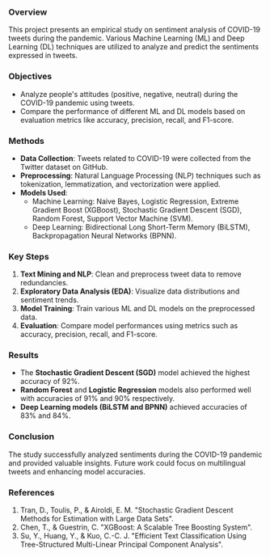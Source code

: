 ### Overview

This project presents an empirical study on sentiment analysis of COVID-19 tweets during the pandemic. Various Machine Learning (ML) and Deep Learning (DL) techniques are utilized to analyze and predict the sentiments expressed in tweets.

### Objectives

- Analyze people's attitudes (positive, negative, neutral) during the COVID-19 pandemic using tweets.
- Compare the performance of different ML and DL models based on evaluation metrics like accuracy, precision, recall, and F1-score.

### Methods

- **Data Collection**: Tweets related to COVID-19 were collected from the Twitter dataset on GitHub.
- **Preprocessing**: Natural Language Processing (NLP) techniques such as tokenization, lemmatization, and vectorization were applied.
- **Models Used**:
  - Machine Learning: Naive Bayes, Logistic Regression, Extreme Gradient Boost (XGBoost), Stochastic Gradient Descent (SGD), Random Forest, Support Vector Machine (SVM).
  - Deep Learning: Bidirectional Long Short-Term Memory (BiLSTM), Backpropagation Neural Networks (BPNN).

### Key Steps

1. **Text Mining and NLP**: Clean and preprocess tweet data to remove redundancies.
2. **Exploratory Data Analysis (EDA)**: Visualize data distributions and sentiment trends.
3. **Model Training**: Train various ML and DL models on the preprocessed data.
4. **Evaluation**: Compare model performances using metrics such as accuracy, precision, recall, and F1-score.

### Results

- The **Stochastic Gradient Descent (SGD)** model achieved the highest accuracy of 92%.
- **Random Forest** and **Logistic Regression** models also performed well with accuracies of 91% and 90% respectively.
- **Deep Learning models (BiLSTM and BPNN)** achieved accuracies of 83% and 84%.

### Conclusion

The study successfully analyzed sentiments during the COVID-19 pandemic and provided valuable insights. Future work could focus on multilingual tweets and enhancing model accuracies.

### References

1. Tran, D., Toulis, P., & Airoldi, E. M. "Stochastic Gradient Descent Methods for Estimation with Large Data Sets".
2. Chen, T., & Guestrin, C. "XGBoost: A Scalable Tree Boosting System".
3. Su, Y., Huang, Y., & Kuo, C.-C. J. "Efficient Text Classification Using Tree-Structured Multi-Linear Principal Component Analysis".
